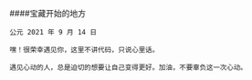 ####宝藏开始的地方
```
公元 2021 年 9 月 14 日

嘿！很荣幸遇见你，这里不讲代码，只说心里话。

遇见心动的人，总是迫切的想要让自己变得更好。加油，不要辜负这一次心动。
```
